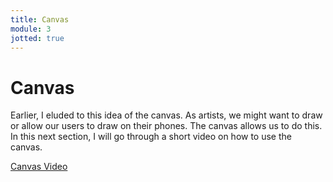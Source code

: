 ```yaml
---
title: Canvas
module: 3
jotted: true
---
```


# Canvas

Earlier, I eluded to this idea of the canvas.  As artists, we might want to draw or allow our users to draw on their phones.  The canvas allows us to do this.  In this next section, I will go through a short video on how to use the canvas.

<p><a href="//www.youtube.com/embed/j3AWT0uKU2M" data-lity>Canvas Video</a></p>